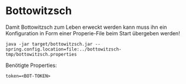 # Bottowitzsch

Damit Bottowitzsch zum Leben erweckt werden kann muss ihn ein Konfiguration in Form einer Properie-File beim Start übergeben werden!

```
java -jar target/bottowitzsch.jar --spring.config.location=file:../bottowitzsch-tmp/bottowitzsch.properties
```

Benötigte Properties:
```
token=<BOT-TOKEN>
```
